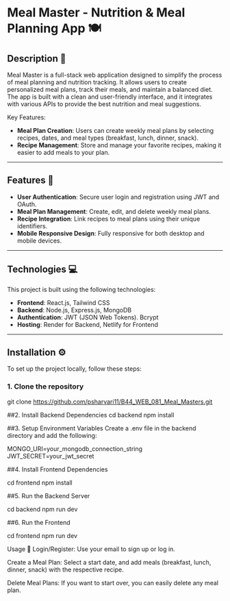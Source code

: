 # Meal Master - Nutrition & Meal Planning App 🍽️

## Description 📝

Meal Master is a full-stack web application designed to simplify the process of meal planning and nutrition tracking. It allows users to create personalized meal plans, track their meals, and maintain a balanced diet. The app is built with a clean and user-friendly interface, and it integrates with various APIs to provide the best nutrition and meal suggestions.

Key Features:
- **Meal Plan Creation**: Users can create weekly meal plans by selecting recipes, dates, and meal types (breakfast, lunch, dinner, snack).
- **Recipe Management**: Store and manage your favorite recipes, making it easier to add meals to your plan.

---

## Features 🌟

- **User Authentication**: Secure user login and registration using JWT and OAuth.
- **Meal Plan Management**: Create, edit, and delete weekly meal plans.
- **Recipe Integration**: Link recipes to meal plans using their unique identifiers.
- **Mobile Responsive Design**: Fully responsive for both desktop and mobile devices.

---

## Technologies 💻

This project is built using the following technologies:

- **Frontend**: React.js, Tailwind CSS
- **Backend**: Node.js, Express.js, MongoDB
- **Authentication**: JWT (JSON Web Tokens). Bcrypt
- **Hosting**: Render for Backend, Netlify for Frontend

---

## Installation ⚙️

To set up the project locally, follow these steps:

### 1. Clone the repository
git clone https://github.com/psharvari11/B44_WEB_081_Meal_Masters.git

##2. Install Backend Dependencies
cd backend
npm install  


##3. Setup Environment Variables
Create a .env file in the backend directory and add the following:

MONGO_URI=your_mongodb_connection_string
JWT_SECRET=your_jwt_secret



##4. Install Frontend Dependencies

cd frontend
npm install

##5. Run the Backend Server

cd backend
npm run dev


##6. Run the Frontend

cd frontend
npm run dev


Usage 🚀
Login/Register: Use your email to sign up or log in.

Create a Meal Plan: Select a start date, and add meals (breakfast, lunch, dinner, snack) with the respective recipe.

Delete Meal Plans: If you want to start over, you can easily delete any meal plan.


